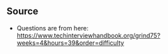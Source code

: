 ## Source

- Questions are from here: https://www.techinterviewhandbook.org/grind75?weeks=4&hours=39&order=difficulty
